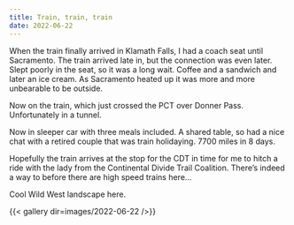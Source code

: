 ```yaml
---
title: Train, train, train
date: 2022-06-22
---
```


When the train finally arrived in Klamath Falls, I had a coach seat until Sacramento. The train arrived late in, but the connection was even later. Slept poorly in the seat, so it was a long wait. Coffee and a sandwich and later an ice cream. As Sacramento heated up it was more and more unbearable to be outside. 

Now on the train, which just crossed the PCT over Donner Pass. Unfortunately in a tunnel.

Now in sleeper car with three meals included. A shared table, so had a nice chat with a retired couple that was train holidaying. 7700 miles in 8 days. 

Hopefully the train arrives at the stop for the CDT in time for me to hitch a ride with the lady from the Continental Divide Trail Coalition. There’s indeed a way to before there are high speed trains here…

Cool Wild West landscape here. 

{{< gallery dir=images/2022-06-22 />}}